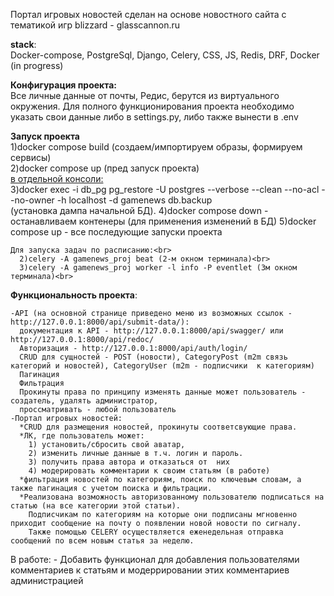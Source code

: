 Портал игровых новостей сделан на основе новостного сайта с тематикой игр blizzard - glasscannon.ru<br>

<b>stack</b>:<br>
  Docker-compose, PostgreSql, Django, Celery, CSS, JS, Redis, DRF, Docker (in progress)<br>
 
<b>Конфигурация проекта:</b><br>
  Все личные данные от почты, Редис, берутся из виртуального окружения. Для полного функционирования проекта необходимо указать свои данные либо в settings.py, либо также вынести в .env<br>

<b>Запуск проекта</b><br>
  1)docker compose build (создаем/импортируем образы, формируем сервисы)<br>
  2)docker compose up (пред запуск проекта)<br>
  <u>в отдельной консоли:</u><br>
  3)docker exec -i db_pg pg_restore -U postgres --verbose --clean --no-acl --no-owner -h localhost -d gamenews db.backup<br> (установка дампа начальной БД).
  4)docker compose down - останавливаем контенеры (для применения изменений в БД)
  5)docker compose up - все последующие запуски проекта

    Для запуска задач по расписанию:<br>
      2)celery -A gamenews_proj beat (2-м окном терминала)<br>
      3)celery -A gamenews_proj worker -l info -P eventlet (3м окном терминала)<br>

<b>Функциональность проекта</b>:

    -API (на основной странице приведено меню из возможных ссылок - http://127.0.0.1:8000/api/submit-data/):
      документация к API - http://127.0.0.1:8000/api/swagger/ или http://127.0.0.1:8000/api/redoc/
      Авторизация - http://127.0.0.1:8000/api/auth/login/
      CRUD для сущностей - POST (новости), CategoryPost (m2m связь категорий и новостей), CategoryUser (m2m - подписчики  к категориям)
      Пагинация
      Фильтрация
      Прокинуты права по принципу изменять данные может пользователь - создатель, удалять администратор, 
      проссматривать - любой пользователь
    -Портал игровых новостей:
      *CRUD для размещения новостей, прокинуты соответсвующие права.
      *ЛК, где пользователь может:
        1) установить/сбросить свой аватар, 
        2) изменить личные данные в т.ч. логин и пароль.
        3) получить права автора и отказаться от  них
        4) модерировать комментарии к своим статьям (в работе)
      *фильтрация новостей по категориям, поиск по ключевым словам, а также пагинация с учетом поиска и фильтрации.
      *Реализована возможность авторизованному пользователю подписаться на статью (на все категории этой статьи).
        Подписчикам по категориям на которые они подписаны мгновенно приходит сообщение на почту о появлении новой новости по сигналу.
        Также помощью CELERY осуществляется еженедельная отправка сообщений по всем новым статья за неделю.

  В работе:
    - Добавить функционал для добавления пользователями комментариев к статьям и модеррировании этих комментариев администрацией
    
